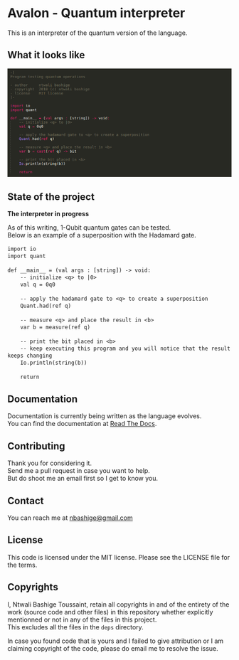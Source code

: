 # Avalon - Quantum interpreter

This is an interpreter of the quantum version of the language. 

## What it looks like

![Avalon sample program in my editor](images/superposition.avl.png "Avalon program in Sublime Text")

## State of the project

**The interpreter in progress**  

As of this writing, 1-Qubit quantum gates can be tested.  
Below is an example of a superposition with the Hadamard gate.

```
import io
import quant

def __main__ = (val args : [string]) -> void:
    -- initialize <q> to |0>
    val q = 0q0

    -- apply the hadamard gate to <q> to create a superposition
    Quant.had(ref q)

    -- measure <q> and place the result in <b>
    var b = measure(ref q)

    -- print the bit placed in <b>
    -- keep executing this program and you will notice that the result keeps changing
    Io.println(string(b))

    return
```

## Documentation

Documentation is currently being written as the language evolves.  
You can find the documentation at [Read The Docs](https://avalon-lang.readthedocs.io/en/latest).

## Contributing

Thank you for considering it.  
Send me a pull request in case you want to help.  
But do shoot me an email first so I get to know you.

## Contact

You can reach me at <a href="mailto:nbashige@gmail.com">nbashige@gmail.com</a>

## License

This code is licensed under the MIT license. Please see the LICENSE file for the terms.

## Copyrights

I, Ntwali Bashige Toussaint, retain all copyrights in and of the entirety of the work (source code and other files) in this repository whether explicitly mentionned or not in any of the files in this project.  
This excludes all the files in the `deps` directory.

In case you found code that is yours and I failed to give attribution or I am claiming copyright of the code, please do email me to resolve the issue.


